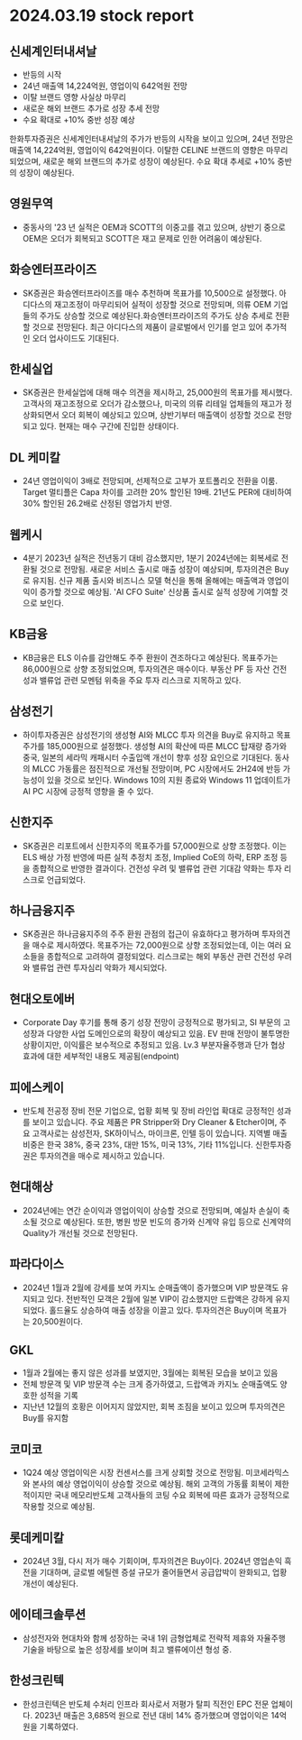 # 2024.03.19 stock report
## 신세계인터내셔날
- 반등의 시작
- 24년 매출액 14,224억원, 영업이익 642억원 전망
- 이탈 브랜드 영향 사실상 마무리
- 새로운 해외 브랜드 추가로 성장 추세 전망
- 수요 확대로 +10% 중반 성장 예상

한화투자증권은 신세계인터내셔날의 주가가 반등의 시작을 보이고 있으며, 24년 전망은 매출액 14,224억원, 영업이익 642억원이다. 이탈한 CELINE 브랜드의 영향은 마무리되었으며, 새로운 해외 브랜드의 추가로 성장이 예상된다. 수요 확대 추세로 +10% 중반의 성장이 예상된다. 
## 영원무역
- 중동사의 '23 년 실적은 OEM과 SCOTT의 이중고를 겪고 있으며, 상반기 중으로 OEM은 오더가 회복되고 SCOTT은 재고 문제로 인한 어려움이 예상된다.
## 화승엔터프라이즈
- SK증권은 화승엔터프라이즈를 매수 추천하며 목표가를 10,500으로 설정했다. 아디다스의 재고조정이 마무리되어 실적이 성장할 것으로 전망되며, 의류 OEM 기업들의 주가도 상승할 것으로 예상된다.화승엔터프라이즈의 주가도 상승 추세로 전환할 것으로 전망된다. 최근 아디다스의 제품이 글로벌에서 인기를 얻고 있어 추가적인 오더 업사이드도 기대된다.
## 한세실업
- SK증권은 한세실업에 대해 매수 의견을 제시하고, 25,000원의 목표가를 제시했다. 고객사의 재고조정으로 오더가 감소했으나, 미국의 의류 리테일 업체들의 재고가 정상화되면서 오더 회복이 예상되고 있으며, 상반기부터 매출액이 성장할 것으로 전망되고 있다. 현재는 매수 구간에 진입한 상태이다.
## DL 케미칼
- 24년 영업이익이 3배로 전망되며, 선제적으로 고부가 포트폴리오 전환을 이룸. Target 멀티플은 Capa 차이를 고려한 20% 할인된 19배. 21년도 PER에 대비하여 30% 할인된 26.2배로 산정된 영업가치 반영.
## 웹케시
- 4분기 2023년 실적은 전년동기 대비 감소했지만, 1분기 2024년에는 회복세로 전환될 것으로 전망됨. 새로운 서비스 출시로 매출 성장이 예상되며, 투자의견은 Buy로 유지됨. 신규 제품 출시와 비즈니스 모델 혁신을 통해 올해에는 매출액과 영업이익이 증가할 것으로 예상됨. 'AI CFO Suite' 신상품 출시로 실적 성장에 기여할 것으로 보인다.
## KB금융
- KB금융은 ELS 이슈를 감안해도 주주 환원이 견조하다고 예상된다. 목표주가는 86,000원으로 상향 조정되었으며, 투자의견은 매수이다. 부동산 PF 등 자산 건전성과 밸류업 관련 모멘텀 위축을 주요 투자 리스크로 지목하고 있다.
## 삼성전기
- 하이투자증권은 삼성전기의 생성형 AI와 MLCC 투자 의견을 Buy로 유지하고 목표 주가를 185,000원으로 설정했다. 생성형 AI의 확산에 따른 MLCC 탑재량 증가와 중국, 일본의 세라믹 캐패시터 수출입액 개선이 향후 성장 요인으로 기대된다. 동사의 MLCC 가동률은 점진적으로 개선될 전망이며, PC 시장에서도 2H24에 반등 가능성이 있을 것으로 보인다. Windows 10의 지원 종료와 Windows 11 업데이트가 AI PC 시장에 긍정적 영향을 줄 수 있다.
## 신한지주
- SK증권은 리포트에서 신한지주의 목표주가를 57,000원으로 상향 조정했다. 이는 ELS 배상 가정 반영에 따른 실적 추정치 조정, Implied CoE의 하락, ERP 조정 등을 종합적으로 반영한 결과이다. 건전성 우려 및 밸류업 관련 기대감 약화는 투자 리스크로 언급되었다.
## 하나금융지주
- SK증권은 하나금융지주의 주주 환원 관점의 접근이 유효하다고 평가하며 투자의견을 매수로 제시하였다. 목표주가는 72,000원으로 상향 조정되었는데, 이는 여러 요소들을 종합적으로 고려하여 결정되었다. 리스크로는 해외 부동산 관련 건전성 우려와 밸류업 관련 투자심리 악화가 제시되었다.
## 현대오토에버
- Corporate Day 후기를 통해 중기 성장 전망이 긍정적으로 평가되고, SI 부문의 고성장과 다양한 사업 도메인으로의 확장이 예상되고 있음. EV 판매 전망이 불투명한 상황이지만, 이익률은 보수적으로 추정되고 있음. Lv.3 부분자율주행과 단가 협상 효과에 대한 세부적인 내용도 제공됨(endpoint)

## 피에스케이
- 반도체 전공정 장비 전문 기업으로, 업황 회복 및 장비 라인업 확대로 긍정적인 성과를 보이고 있습니다. 주요 제품은 PR Stripper와 Dry Cleaner & Etcher이며, 주요 고객사로는 삼성전자, SK하이닉스, 마이크론, 인텔 등이 있습니다. 지역별 매출 비중은 한국 38%, 중국 23%, 대만 15%, 미국 13%, 기타 11%입니다. 신한투자증권은 투자의견을 매수로 제시하고 있습니다.
## 현대해상
- 2024년에는 연간 순이익과 영업이익이 상승할 것으로 전망되며, 예실차 손실이 축소될 것으로 예상된다. 또한, 병원 방문 빈도의 증가와 신계약 유입 등으로 신계약의 Quality가 개선될 것으로 전망된다.
## 파라다이스
- 2024년 1월과 2월에 강세를 보여 카지노 순매출액이 증가했으며 VIP 방문객도 유지되고 있다. 전반적인 모객은 2월에 일본 VIP이 감소했지만 드랍액은 강하게 유지되었다. 홀드율도 상승하여 매출 성장을 이끌고 있다. 투자의견은 Buy이며 목표가는 20,500원이다.
## GKL
- 1월과 2월에는 좋지 않은 성과를 보였지만, 3월에는 회복된 모습을 보이고 있음
- 전체 방문객 및 VIP 방문객 수는 크게 증가하였고, 드랍액과 카지노 순매출액도 양호한 성적을 기록
- 지난년 12월의 호황은 이어지지 않았지만, 회복 조짐을 보이고 있으며 투자의견은 Buy를 유지함
## 코미코
- 1Q24 예상 영업이익은 시장 컨센서스를 크게 상회할 것으로 전망됨. 미코세라믹스와 본사의 예상 영업이익이 상승할 것으로 예상됨. 해외 고객의 가동률 회복이 제한적이지만 국내 메모리반도체 고객사들의 코팅 수요 회복에 따른 효과가 긍정적으로 작용할 것으로 예상됨.
## 롯데케미칼
- 2024년 3월, 다시 저가 매수 기회이며, 투자의견은 Buy이다. 2024년 영업손익 흑전을 기대하며, 글로벌 에틸렌 증설 규모가 줄어들면서 공급압박이 완화되고, 업황 개선이 예상된다.
## 에이테크솔루션
- 삼성전자와 현대차와 함께 성장하는 국내 1위 금형업체로 전략적 제휴와 자율주행 기술을 바탕으로 높은 성장세를 보이며 최고 밸류에이션 형성 중.
## 한성크린텍
- 한성크린텍은 반도체 수처리 인프라 회사로서 저평가 탈피 직전인 EPC 전문 업체이다. 2023년 매출은 3,685억 원으로 전년 대비 14% 증가했으며 영업이익은 14억 원을 기록하였다.